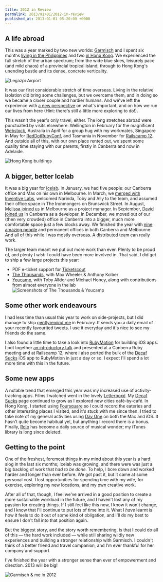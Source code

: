 ```yaml
---
title: 2012 in Review
permalink: 2013/01/01/2012-in-review
published_at: 2013-01-01 05:20:00 +0000
---
```


## A life abroad

This was a year marked by two new worlds: [Garmisch](http://subtletransition.com/) and I spent six months [living in the Philippines](http://openmonkey.com/blog/2011/11/03/moving-to-the-philippines/) and two [in Hong Kong](http://openmonkey.com/blog/2012/08/17/moved-to-hong-kong/). We experienced the full stretch of the urban spectrum; from the wide blue skies, leisurely pace (and mild chaos) of a provincial tropical island, through to Hong Kong's unending bustle and its dense, concrete verticality.

 ![Legazpi Airport](squarespace/images/ss/60d143e80526.jpg)

It was our first considerable stretch of time overseas. Living in the relative isolation did bring some challenges, but we overcame them, and in doing so we became a closer couple and hardier humans. And we've left the experience with [a new perspective](http://openmonkey.com/blog/2012/03/23/a-feeling-of-lightness/) on what's important, and on how we run our lives from here (Hint: there's still a little more exploring to do!).

This wasn't the year's only travel, either. The long stretches abroad were punctuated by visits elsewhere: Wellington in February for the magnificent [Webstock](http://webstock.org.nz/), Australia in April for a group hug with my workmates, Singapore in May for [RedDotRubyConf](http://reddotrubyconf.com/), and Tasmania in November for [Railscamp 12](http://railscamps.com/#portsorell_nov_2012). And outside all of this, with our own place rented out, we spent some quality time staying with our parents, firstly in Canberra and now in Adelaide.

 ![Hong Kong buildings](squarespace/images/ss/52fd7284fc65.jpg)
## A bigger, better Icelab

It was a big year for [Icelab](http://icelab.com.au/). In January, we had five people: our Canberra office and Max on his own in Melbourne. In March, we [merged with Inventive Labs](http://icelab.com.au/articles/icelab-gets-inventive-quadruples-melbourne-team/), welcomed Narinda, Toby and Ally to the team, and assumed their office space in The Ironmongers on Brunswick Street. In August, [Melissa joined us](http://icelab.com.au/articles/melissa-kaulfuss-joins-icelab/) in Melbourne as a project manager. In September, [David joined us](http://icelab.com.au/articles/david-porter-joins-icelab/) in Canberra as a developer. In December, we moved out of our (then very crowded) office in Canberra into a bigger, much more comfortable space just a few blocks away. We finished the year with [nine amazing people](http://icelab.com.au/about) and permanent offices in both Canberra and Melbourne. And all of this while I was mostly overseas. A distributed team can really work.

The larger team meant we put out more work than ever. Plenty to be proud of, and plenty I _wish_ I could have been more involved in. That said, I did get to ship a few large projects this year:

- PDF e-ticket support for [Ticketscout](http://cornerhotel.com/)
- [The Thousands](http://thethousands.com.au/), with Max Wheeler & Anthony Kolber
- [Youcamp](http://youcamp.com/), with Toby Allder and Michael Honey, along with contributions from almost everyone in the lab
 ![Screenshots of The Thousands & Youcamp](squarespace/images/ss/fda2fe8d9620.png)
## Some other work endeavours

I had less time than usual this year to work on side-projects, but I did manage to ship [gentlyremind.me](http://gentlyremind.me/) in February. It sends you a daily email of your recently favourited tweets. I use it everyday and it's nice to see my friends do the same.

I also found a little time to take a look into [RubyMotion](http://www.rubymotion.com/) for building iOS apps. I put together [an introductory talk](http://icelab.com.au/articles/rubymotion-and-rails-responders-at-the-canberra-ruby-crew/) and presented at a Canberra Ruby meeting and at Railscamp 12, where I also ported the bulk of the [Decaf Sucks](http://decafsucks.com/) iOS app to RubyMotion in just a day or so. I expect I'll spend a lot more time with this in the future.

## Some new apps

A notable trend that emerged this year was my increased use of activity-tracking apps. Films I watched went in the lovely [Letterboxd](http://letterboxd.com/). My [Decaf Sucks](http://decafsucks.com/people/1-timriley) page continued to grow as I explored new cities café-by-café. In Hong Kong, I started using [Foursquare](http://foursquare.com/timriley) so I could record the eateries and other interesting places I visited, and it's stuck with me since then. I tried to take note of my general activities using [Day One](http://dayoneapp.com/) on both the Mac and iOS. It hasn't quite become habitual yet, but anything I record there is a bonus. Finally, [Rdio](http://www.rdio.com/people/tim_riley/) has become a daily source of musical wonder; my iTunes library is long since deleted.

## Getting to the point

One of the freshest, foremost things in my mind about this year is a hard slog in the last six months; Icelab was growing, and there were was just a big backlog of work that _had to be done._ To help, I bore down and worked harder and longer than ever before. We got past it, but it came at some personal cost. I lost opportunities for spending time with my wife, for exercise, exploring my new locations, and my own creative work.

After all of that, though, I feel we've arrived in a good position to create a more sustainable workload in the future, and I haven't lost any of my passion for creating things. If I still feel like this now, I know it won't change, and I know that I'll continue to put lots of time into it. What I _have_ learnt is how it feels to do it out of some kind of obligation, and I'll do my best to ensure I don't fall into that position again.

But the biggest story, and the story worth remembering, is that I could do all of this — the hard work included — while still sharing wildly new experiences and building a stronger relationship with Garmisch. I couldn't think of a better friend and travel companion, and I'm ever thankful for her company and support.

I've finished the year with a stronger sense than ever of empowerment and direction. 2013 will be big!

 ![Garmisch & me in 2012](squarespace/images/ss/355c6ef607a1.jpg)

